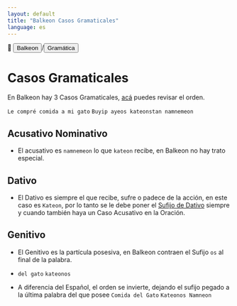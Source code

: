 ```yaml
---
layout: default
title: "Balkeon Casos Gramaticales"
language: es
---
```


📂 <button class="button-16" role="button" onclick="location.href='../../index'">Balkeon</button>/<button class="button-16" role="button" onclick="location.href='../index'">Gramática</button>

# Casos Gramaticales

En Balkeon hay 3 Casos Gramaticales, [acá](../sentences) puedes revisar el orden.

`Le compré comida a mi gato`
`Buyip ayeos kateonstan namnemeon`

## Acusativo Nominativo

- El acusativo es `namnemeon` lo que `kateon` recibe, en Balkeon no hay trato especial. 

## Dativo

- El Dativo es siempre el que recibe, sufre o padece de la acción, en este caso es `Kateon`, por lo tanto se le debe poner el [Sufijo de Dativo](../words/#sufijo-de-dativo) siempre y cuando también haya un Caso Acusativo en la Oración.

## Genitivo

- El Genitivo es la partícula posesiva, en Balkeon contraen el Sufijo `os` al final de la palabra.

- `del gato` `kateonos`

- A diferencia del Español, el orden se invierte, dejando el sufijo pegado a la última palabra del que posee `Comida del Gato` `Kateonos Namneon`
